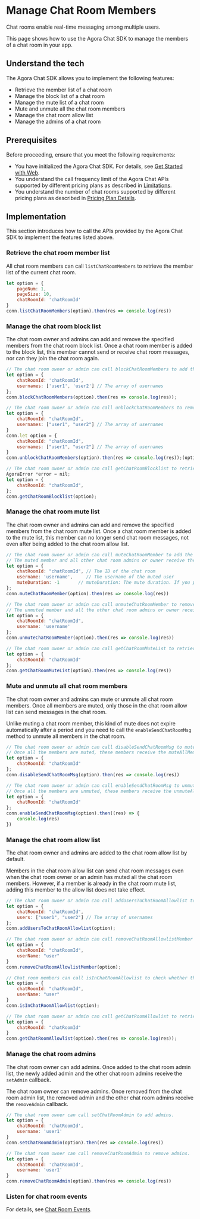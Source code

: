# Manage Chat Room Members

Chat rooms enable real-time messaging among multiple users.

This page shows how to use the Agora Chat SDK to manage the members of a chat room in your app.

## Understand the tech

The Agora Chat SDK allows you to implement the following features:

- Retrieve the member list of a chat room
- Manage the block list of a chat room
- Manage the mute list of a chat room
- Mute and unmute all the chat room members
- Manage the chat room allow list
- Manage the admins of a chat room


## Prerequisites

Before proceeding, ensure that you meet the following requirements:

- You have initialized the Agora Chat SDK. For details, see [Get Started with Web](./agora_chat_get_started_web?platform=Web).
- You understand the call frequency limit of the Agora Chat APIs supported by different pricing plans as described in [Limitations](./agora_chat_limitation?platform=Web).
- You understand the number of chat rooms supported by different pricing plans as described in [Pricing Plan Details](./agora_chat_plan?platform=Web).


## Implementation

This section introduces how to call the APIs provided by the Agora Chat SDK to implement the features listed above.

### Retrieve the chat room member list

All chat room members can call `listChatRoomMembers` to retrieve the member list of the current chat room.

```javascript
let option = {
    pageNum: 1,
    pageSize: 10,
    chatRoomId: 'chatRoomId'
}
conn.listChatRoomMembers(option).then(res => console.log(res))
```

### Manage the chat room block list

The chat room owner and admins can add and remove the specified members from the chat room block list. Once a chat room member is added to the block list, this member cannot send or receive chat room messages, nor can they join the chat room again.

```javascript
// The chat room owner or admin can call blockChatRoomMembers to add the specified members to the chat room block list.
let option = {
    chatRoomId: 'chatRoomId',
    usernames: ['user1', 'user2'] // The array of usernames
};
conn.blockChatRoomMembers(option).then(res => console.log(res));

// The chat room owner or admin can call unblockChatRoomMembers to remove the specified users from the block list.
let option = {
    chatRoomId: "chatRoomId",
    usernames: ["user1", "user2"] // The array of usernames
}
conn.let option = {
    chatRoomId: "chatRoomId",
    usernames: ["user1", "user2"] // The array of usernames
}
conn.unblockChatRoomMembers(option).then(res => console.log(res));(option).then(res => console.log(res));

// The chat room owner or admin can call getChatRoomBlocklist to retrieve the block list of the current chat room.
AgoraError *error = nil;
let option = {
    chatRoomId: "chatRoomId",
};
conn.getChatRoomBlocklist(option);
```


### Manage the chat room mute list

The chat room owner and admins can add and remove the specified members from the chat room mute list. Once a chat room member is added to the mute list, this member can no longer send chat room messages, not even after being added to the chat room allow list.

```javascript
// The chat room owner or admin can call muteChatRoomMember to add the specified user to the chat room block list.
// The muted member and all other chat room admins or owner receive the muteMember callback.
let option = {
    chatRoomId: "chatRoomId", // The ID of the chat room
    username: 'username',     // The username of the muted user
    muteDuration: -1       // muteDuration: The mute duration. If you pass `-1`, members are muted permanently.
};
conn.muteChatRoomMember(option).then(res => console.log(res))

// The chat room owner or admin can call unmuteChatRoomMember to remove the specified user from the chat room mute list.
// The unmuted member and all the other chat room admins or owner receive the unmuteMember callback.
let option = {
    chatRoomId: "chatRoomId",
    username: 'username'
};
conn.unmuteChatRoomMember(option).then(res => console.log(res))

// The chat room owner or admin can call getChatRoomMuteList to retrieve the mute list of the current chat room.
let option = {
    chatRoomId: "chatRoomId"
};
conn.getChatRoomMuteList(option).then(res => console.log(res))
```

### Mute and unmute all chat room members

The chat room owner and admins can mute or unmute all chat room members. Once all members are muted, only those in the chat room allow list can send messages in the chat room.

Unlike muting a chat room member, this kind of mute does not expire automatically after a period and you need to call the `enableSendChatRoomMsg` method to unmute all members in the chat room.

```javascript
// The chat room owner or admin can call disableSendChatRoomMsg to mute all the chat room members.
// Once all the members are muted, these members receive the muteAllMembers callback.
let option = {
    chatRoomId: "chatRoomId"
};
conn.disableSendChatRoomMsg(option).then(res => console.log(res))

// The chat room owner or admin can call enableSendChatRoomMsg to unmute all the chat room members.
// Once all the members are unmuted, these members receive the unmuteAllMembers callback.
let option = {
    chatRoomId: "chatRoomId"
};
conn.enableSendChatRoomMsg(option).then((res) => {
    console.log(res)
})
```


### Manage the chat room allow list

The chat room owner and admins are added to the chat room allow list by default.

Members in the chat room allow list can send chat room messages even when the chat room owner or an admin has muted all the chat room members. However, if a member is already in the chat room mute list, adding this member to the allow list does not take effect.

```javascript
// The chat room owner or admin can call addUsersToChatRoomAllowlist to add the specified member to the chat room allow list.
let option = {
    chatRoomId: "chatRoomId",
    users: ["user1", "user2"] // The array of usernames
};
conn.addUsersToChatRoomAllowlist(option);

// The chat room owner or admin can call removeChatRoomAllowlistMember to remove the specified member from the chat room allow list.
let option = {
    chatRoomId: "chatRoomId",
    userName: "user"
}
conn.removeChatRoomAllowlistMember(option);

// Chat room members can call isInChatRoomAllowlist to check whether they are in the chat room allow list.
let option = {
    chatRoomId: "chatRoomId",
    userName: "user"
}
conn.isInChatRoomAllowlist(option);

// The chat room owner or admin can call getChatRoomAllowlist to retrieve the allow list of the current chat room.
let option = {
    chatRoomId: "chatRoomId"
}
conn.getChatRoomAllowlist(option).then(res => console.log(res));
```


### Manage the chat room admins

The chat room owner can add admins. Once added to the chat room admin list, the newly added admin and the other chat room admins receive the `setAdmin` callback.

The chat room owner can remove admins. Once removed from the chat room admin list, the removed admin and the other chat room admins receive the `removeAdmin` callback.

```javascript
// The chat room owner can call setChatRoomAdmin to add admins.
let option = {
    chatRoomId: 'chatRoomId',
    username: 'user1'
}
conn.setChatRoomAdmin(option).then(res => console.log(res))

// The chat room owner can call removeChatRoomAdmin to remove admins.
let option = {
    chatRoomId: 'chatRoomId',
    username: 'user1'
}
conn.removeChatRoomAdmin(option).then(res => console.log(res))
```


### Listen for chat room events

For details, see [Chat Room Events](./agora_chat_chatroom_web?platform=Web#listen-for-chat-room-events).